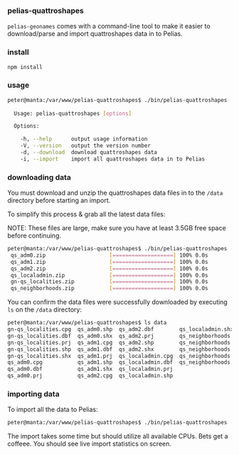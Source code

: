 
### pelias-quattroshapes

`pelias-geonames` comes with a command-line tool to make it easier to download/parse and import quattroshapes data in to Pelias.

### install

```bash
npm install
```

### usage

```bash
peter@manta:/var/www/pelias-quattroshapes$ ./bin/pelias-quattroshapes
  
  Usage: pelias-quattroshapes [options]

  Options:

    -h, --help      output usage information
    -V, --version   output the version number
    -d, --download  download quattroshapes data
    -i, --import    import all quattroshapes data in to Pelias

```

### downloading data

You must download and unzip the quattroshapes data files in to the `/data` directory before starting an import.

To simplify this process & grab all the latest data files:

NOTE: These files are large, make sure you have at least 3.5GB free space before continuing.

```bash
peter@manta:/var/www/pelias-quattroshapes$ ./bin/pelias-quattroshapes -d
 qs_adm0.zip                    [===================] 100% 0.0s
 qs_adm1.zip                    [===================] 100% 0.0s
 qs_adm2.zip                    [===================] 100% 0.0s
 qs_localadmin.zip              [===================] 100% 0.0s
 gn-qs_localities.zip           [===================] 100% 0.0s
 qs_neighborhoods.zip           [===================] 100% 0.0s
```

You can confirm the data files were successfully downloaded by executing `ls` on the `/data` directory:

```bash
peter@manta:/var/www/pelias-quattroshapes$ ls data
gn-qs_localities.cpg  qs_adm0.shp  qs_adm2.dbf        qs_localadmin.shx
gn-qs_localities.dbf  qs_adm0.shx  qs_adm2.prj        qs_neighborhoods.cpg
gn-qs_localities.prj  qs_adm1.cpg  qs_adm2.shp        qs_neighborhoods.dbf
gn-qs_localities.shp  qs_adm1.dbf  qs_adm2.shx        qs_neighborhoods.prj
gn-qs_localities.shx  qs_adm1.prj  qs_localadmin.cpg  qs_neighborhoods.shp
qs_adm0.cpg           qs_adm1.shp  qs_localadmin.dbf  qs_neighborhoods.shx
qs_adm0.dbf           qs_adm1.shx  qs_localadmin.prj
qs_adm0.prj           qs_adm2.cpg  qs_localadmin.shp
```

### importing data

To import all the data to Pelias:

```bash
peter@manta:/var/www/pelias-quattroshapes$ ./bin/pelias-quattroshapes -d
```

The import takes some time but should utilize all available CPUs. Bets get a coffeee. You should see live import statistics on screen.